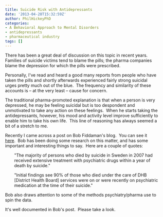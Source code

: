 ```yaml
---
title: Suicide Risk with Antidepressants
date: '2013-04-28T15:32:59Z'
author: PhilHickeyPhD
categories:
- A Behavioral Approach to Mental Disorders
- antidepressants
- pharmaceutical industry
tags: []
---
```


There has been a great deal of discussion on this topic in recent years.  Families of suicide victims tend to blame the pills; the pharma companies blame the depression for which the pills were prescribed.

Personally, I've read and heard a good many reports from people who have taken the pills and shortly afterwards experienced fairly strong suicidal urges pretty much out of the blue.  The frequency and similarity of these accounts is – at the very least – cause for concern.

The traditional pharma-promoted explanation is that when a person is very depressed, he may be feeling suicidal but is too despondent and unmotivated to take any action on these feelings.  When he starts taking the antidepressants, however, his mood and activity level improve sufficiently to enable him to take his own life.  This line of reasoning has always seemed a bit of a stretch to me.

Recently I came across a post on Bob Fiddaman's blog.  You can see it <a href="http://fiddaman.blogspot.co.nz/2013/04/global-medical-mis-information.html">here</a>.  Bob has been doing some research on this matter, and has some important and interesting things to say.  Here are a couple of quotes:
<p style="padding-left: 30px;">"The majority of persons who died by suicide in Sweden in 2007 had received extensive treatment with psychiatric drugs within a year of death by suicide."</p>
<p style="padding-left: 30px;">"Initial findings see 90% of those who died under the care of DHB [District Health Board] services were on or were recently on psychiatric medication at the time of their suicide."</p>
Bob also draws attention to some of the methods psychiatry/pharma use to spin the data.

It's well documented in Bob's post.  Please take a look.

&nbsp;